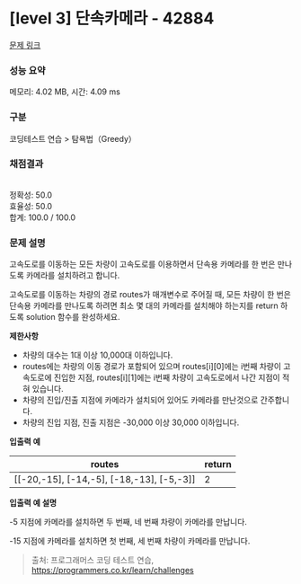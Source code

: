# [level 3] 단속카메라 - 42884 

[문제 링크](https://programmers.co.kr/learn/courses/30/lessons/42884) 

### 성능 요약

메모리: 4.02 MB, 시간: 4.09 ms

### 구분

코딩테스트 연습 > 탐욕법（Greedy）

### 채점결과

<br/>정확성: 50.0<br/>효율성: 50.0<br/>합계: 100.0 / 100.0

### 문제 설명

<p>고속도로를 이동하는 모든 차량이 고속도로를 이용하면서 단속용 카메라를 한 번은 만나도록 카메라를 설치하려고 합니다.</p>

<p>고속도로를 이동하는 차량의 경로 routes가 매개변수로 주어질 때, 모든 차량이 한 번은 단속용 카메라를 만나도록 하려면 최소 몇 대의 카메라를 설치해야 하는지를 return 하도록 solution 함수를 완성하세요.</p>

<p><strong>제한사항</strong></p>

<ul>
<li>차량의 대수는 1대 이상 10,000대 이하입니다.</li>
<li>routes에는 차량의 이동 경로가 포함되어 있으며 routes[i][0]에는 i번째 차량이 고속도로에 진입한 지점, routes[i][1]에는 i번째 차량이 고속도로에서 나간 지점이 적혀 있습니다.</li>
<li>차량의 진입/진출 지점에 카메라가 설치되어 있어도 카메라를 만난것으로 간주합니다.</li>
<li>차량의 진입 지점, 진출 지점은 -30,000 이상 30,000 이하입니다.</li>
</ul>

<p><strong>입출력 예</strong></p>
<table class="table">
        <thead><tr>
<th>routes</th>
<th>return</th>
</tr>
</thead>
        <tbody><tr>
<td>[[-20,-15], [-14,-5], [-18,-13], [-5,-3]]</td>
<td>2</td>
</tr>
</tbody>
      </table>
<p><strong>입출력 예 설명</strong></p>

<p>-5 지점에 카메라를 설치하면 두 번째, 네 번째 차량이 카메라를 만납니다.</p>

<p>-15 지점에 카메라를 설치하면 첫 번째, 세 번째 차량이 카메라를 만납니다.</p>


> 출처: 프로그래머스 코딩 테스트 연습, https://programmers.co.kr/learn/challenges